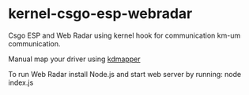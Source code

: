 # kernel-csgo-esp-webradar

Csgo ESP and Web Radar using kernel hook for communication km-um communication.

Manual map your driver using [kdmapper](https://github.com/TheCruZ/kdmapper)

To run Web Radar install Node.js and start web server by running: node index.js

